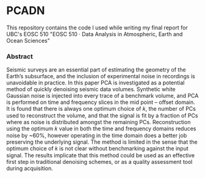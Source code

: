 # PCADN
This repository contains the code I used while writing my final report for UBC's EOSC 510 "EOSC 510 · Data Analysis in Atmospheric, Earth and Ocean Sciences"

### Abstract 
Seismic surveys are an essential part of estimating the geometry of the Earth’s subsurface, and the inclusion of experimental noise in recordings is unavoidable in practice. In this paper PCA is investigated as a potential method of quickly denoising seismic data volumes. Synthetic white Gaussian noise is injected into every trace of a benchmark volume, and PCA is performed on time and frequency slices in the mid point – offset domain. It is found that there is always one optimum choice of 𝑘, the number of PCs used to reconstruct the volume, and that the signal is fit by a fraction of PCs where as noise is distributed amongst the remaining PCs. Reconstruction using the optimum 𝑘 value in both the time and frequency domains reduces noise by ~60%, however operating in the time domain does a better job preserving the underlying signal. The method is limited in the sense that the optimum choice of 𝑘 is not clear without benchmarking against the input signal. The results implicate that this method could be used as an effective first step in traditional denoising schemes, or as a quality assessment tool during acquisition.
